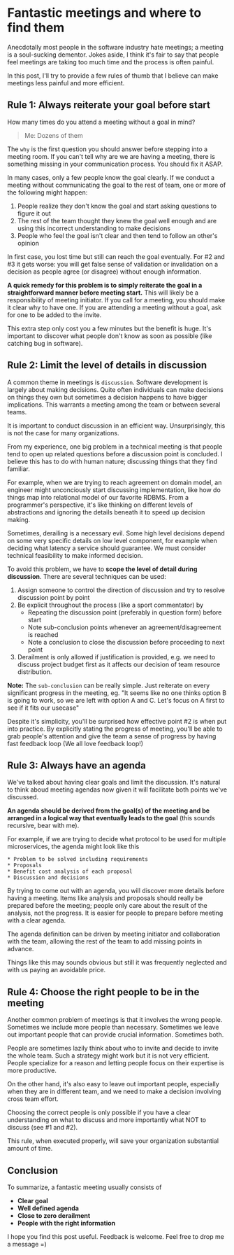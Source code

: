 # Fantastic meetings and where to find them

Anecdotally most people in the software industry hate meetings; a meeting is a soul-sucking dementor. Jokes aside, I think it's fair to say that people feel meetings are taking too much time and the process is often painful.

In this post, I'll try to provide a few rules of thumb that I believe can make meetings less painful and more efficient.

## Rule 1: Always reiterate your goal before start

How many times do you attend a meeting without a goal in mind?

> Me: Dozens of them

The `why` is the first question you should answer before stepping into a meeting room. If you can't tell why are we are having a meeting, there is something missing in your communication process. You should fix it ASAP.

In many cases, only a few people know the goal clearly. If we conduct a meeting without communicating the goal to the rest of team, one or more of the following might happen:

1. People realize they don't know the goal and start asking questions to figure it out
2. The rest of the team thought they knew the goal well enough and are using this incorrect understanding to make decisions
3. People who feel the goal isn't clear and then tend to follow an other's opinion

In first case, you lost time but still can reach the goal eventually. For #2 and #3 it gets worse:
you will get false sense of validation or invalidation on a decision as people agree (or disagree) without enough information.

**A quick remedy for this problem is to simply reiterate the goal in a straightforward manner before meeting start.** This will likely be a responsibility of meeting initiator. If you call for a meeting, you should make it clear why to have one. If you are attending a meeting without a goal, ask for one to be added to the invite.

This extra step only cost you a few minutes but the benefit is huge. It's important to discover what people don't know as soon as possible (like catching bug in software).

## Rule 2: Limit the level of details in discussion

A common theme in meetings is `discussion`. Software development is largely about making decisions. Quite often individuals can make decisions on things they own but sometimes a decision happens to have bigger implications. This warrants a meeting among the team or between several teams.

It is important to conduct discussion in an efficient way. Unsurprisingly, this is not the case for many organizations.

From my experience, one big problem in a technical meeting is that people tend to open up related questions before a discussion point is concluded. I believe this has to do with human nature; discussing things that they find familiar.

For example, when we are trying to reach agreement on domain model, an engineer might unconciously
start discussing implementation, like how do things map into relational model of our favorite RDBMS. From a programmer's perspective, it's like thinking on different levels of abstractions and ignoring the details beneath it to speed up decision making.

Sometimes, derailing is a necessary evil. Some high level decisions depend on some very specific details on low level component, for example when deciding what latency a service should guarantee. We must consider technical feasibility to make informed decision.

To avoid this problem, we have to **scope the level of detail during discussion**. There are several techniques can be used:

1. Assign someone to control the direction of discussion and try to resolve discussion point by point
2. Be explicit throughout the process (like a sport commentator) by
   * Repeating the discussion point (preferably in question form) before start
   * Note sub-conclusion points whenever an agreement/disagreement is reached
   * Note a conclusion to close the discussion before proceeding to next point
3. Derailment is only allowed if justification is provided, e.g. we need to discuss project budget first as it affects our decision of team resource distribution.

**Note:** The `sub-conclusion` can be really simple. Just reiterate on every significant progress in the meeting, eg. "It seems like no one thinks option B is going to work, so we are left with option A and C. Let's focus on A first to see if it fits our usecase"

Despite it's simplicity, you'll be surprised how effective point #2 is when put into practice. By explicitly stating the progress of meeting, you'll be able to grab people's attention and give the team a sense of progress by having fast feedback loop (We all love feedback loop!)

## Rule 3: Always have an agenda

We've talked about having clear goals and limit the discussion. It's natural to think aboud meeting agendas now given it will facilitate both points we've discussed.

**An agenda should be derived from the goal(s) of the meeting and be arranged in a logical way that eventually leads to the goal** (this sounds recursive, bear with me).

For example, if we are trying to decide what protocol to be used for multiple microservices, the agenda might look like this

```
* Problem to be solved including requirements
* Proposals
* Benefit cost analysis of each proposal
* Discussion and decisions
```

By trying to come out with an agenda, you will discover more details before having a meeting. Items like analysis and proposals should really be prepared before the meeting; people only care about the result of the analysis, not the progress. It is easier for people to prepare before meeting with a clear agenda.

The agenda definition can be driven by meeting initiator and collaboration with the team, allowing the rest of the team to add missing points in advance.

Things like this may sounds obvious but still it was frequently neglected and with us paying an avoidable price.

## Rule 4: Choose the right people to be in the meeting

Another common problem of meetings is that it involves the wrong people. Sometimes we include more people than necessary. Sometimes we leave out important people that can provide crucial information. Sometimes both.

People are sometimes lazily think about who to invite and decide to invite the whole team. Such a strategy might work but it is not very efficient. People specialize for a reason and letting people focus on their
expertise is more productive.

On the other hand, it's also easy to leave out important people, especially when they are in different team, and we need to make a decision involving cross team effort.

Choosing the correct people is only possible if you have a clear understanding on what to discuss and more importantly what NOT to discuss (see #1 and #2).

This rule, when executed properly, will save your organization substantial amount of time.

## Conclusion
To summarize, a fantastic meeting usually consists of

* **Clear goal**
* **Well defined agenda**
* **Close to zero derailment**
* **People with the right information**


I hope you find this post useful. Feedback is welcome. Feel free to drop me a message =)
